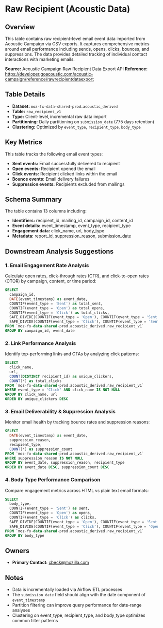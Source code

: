 # Raw Recipient (Acoustic Data)

## Overview

This table contains raw recipient-level email event data imported from Acoustic Campaign via CSV exports. It captures comprehensive metrics around email performance including sends, opens, clicks, bounces, and suppressions. The data provides detailed tracking of individual contact interactions with marketing emails.

**Source:** Acoustic Campaign Raw Recipient Data Export API
**Reference:** https://developer.goacoustic.com/acoustic-campaign/reference/rawrecipientdataexport

## Table Details

- **Dataset:** `moz-fx-data-shared-prod.acoustic_derived`
- **Table:** `raw_recipient_v1`
- **Type:** Client-level, incremental raw data import
- **Partitioning:** Daily partitioning on `submission_date` (775 days retention)
- **Clustering:** Optimized by `event_type`, `recipient_type`, `body_type`

## Key Metrics

This table tracks the following email event types:
- **Sent events:** Email successfully delivered to recipient
- **Open events:** Recipient opened the email
- **Click events:** Recipient clicked links within the email
- **Bounce events:** Email delivery failures
- **Suppression events:** Recipients excluded from mailings

## Schema Summary

The table contains 13 columns including:
- **Identifiers:** recipient_id, mailing_id, campaign_id, content_id
- **Event details:** event_timestamp, event_type, recipient_type
- **Engagement data:** click_name, url, body_type
- **Metadata:** report_id, suppression_reason, submission_date

## Downstream Analysis Suggestions

### 1. Email Engagement Rate Analysis
Calculate open rates, click-through rates (CTR), and click-to-open rates (CTOR) by campaign, content, or time period:
```sql
SELECT
  campaign_id,
  DATE(event_timestamp) as event_date,
  COUNTIF(event_type = 'Sent') as total_sent,
  COUNTIF(event_type = 'Open') as total_opens,
  COUNTIF(event_type = 'Click') as total_clicks,
  SAFE_DIVIDE(COUNTIF(event_type = 'Open'), COUNTIF(event_type = 'Sent')) as open_rate,
  SAFE_DIVIDE(COUNTIF(event_type = 'Click'), COUNTIF(event_type = 'Sent')) as ctr
FROM `moz-fx-data-shared-prod.acoustic_derived.raw_recipient_v1`
GROUP BY campaign_id, event_date
```

### 2. Link Performance Analysis
Identify top-performing links and CTAs by analyzing click patterns:
```sql
SELECT
  click_name,
  url,
  COUNT(DISTINCT recipient_id) as unique_clickers,
  COUNT(*) as total_clicks
FROM `moz-fx-data-shared-prod.acoustic_derived.raw_recipient_v1`
WHERE event_type = 'Click' AND click_name IS NOT NULL
GROUP BY click_name, url
ORDER BY unique_clickers DESC
```

### 3. Email Deliverability & Suppression Analysis
Monitor email health by tracking bounce rates and suppression reasons:
```sql
SELECT
  DATE(event_timestamp) as event_date,
  suppression_reason,
  recipient_type,
  COUNT(*) as suppression_count
FROM `moz-fx-data-shared-prod.acoustic_derived.raw_recipient_v1`
WHERE suppression_reason IS NOT NULL
GROUP BY event_date, suppression_reason, recipient_type
ORDER BY event_date DESC, suppression_count DESC
```

### 4. Body Type Performance Comparison
Compare engagement metrics across HTML vs plain text email formats:
```sql
SELECT
  body_type,
  COUNTIF(event_type = 'Sent') as sent,
  COUNTIF(event_type = 'Open') as opens,
  COUNTIF(event_type = 'Click') as clicks,
  SAFE_DIVIDE(COUNTIF(event_type = 'Open'), COUNTIF(event_type = 'Sent')) as open_rate,
  SAFE_DIVIDE(COUNTIF(event_type = 'Click'), COUNTIF(event_type = 'Open')) as ctor
FROM `moz-fx-data-shared-prod.acoustic_derived.raw_recipient_v1`
GROUP BY body_type
```

## Owners

- **Primary Contact:** cbeck@mozilla.com

## Notes

- Data is incrementally loaded via Airflow ETL processes
- The `submission_date` field should align with the date component of `event_timestamp`
- Partition filtering can improve query performance for date-range analyses
- Clustering on event_type, recipient_type, and body_type optimizes common filter patterns
